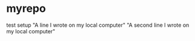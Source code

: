 # myrepo
test setup
"A line I wrote on my local computer" 
"A second line I wrote on my local computer" 
